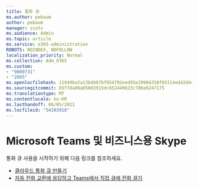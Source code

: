 ```yaml
---
title: 통화 큐
ms.author: pebaum
author: pebaum
manager: scotv
ms.audience: Admin
ms.topic: article
ms.service: o365-administration
ROBOTS: NOINDEX, NOFOLLOW
localization_priority: Normal
ms.collection: Adm_O365
ms.custom:
- "9000731"
- "2665"
ms.openlocfilehash: 119496a2a13b4b07bf954702eed95e29984358f03114ed42d44c26a422292836
ms.sourcegitcommit: b5f7da89a650d2915dc652449623c78be6247175
ms.translationtype: MT
ms.contentlocale: ko-KR
ms.lasthandoff: 08/05/2021
ms.locfileid: "54103918"
---
```

# <a name="call-queues-in-microsoft-teams-and-skype-for-business"></a>Microsoft Teams 및 비즈니스용 Skype 

통화 큐 사용을 시작하기 위해 다음 링크를 참조하세요.

- [클라우드 통화 큐 만들기](https://docs.microsoft.com/microsoftteams/create-a-phone-system-call-queue)
- [자동 전화 교환에 응답하고 Teams에서 직접 큐에 전화 걸기](https://docs.microsoft.com/microsoftteams/answer-auto-attendant-and-call-queue-calls)